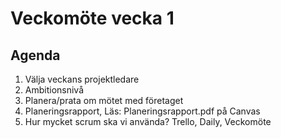# Veckomöte vecka 1

## Agenda
1. Välja veckans projektledare
2. Ambitionsnivå
3. Planera/prata om mötet med företaget
4. Planeringsrapport, Läs: Planeringsrapport.pdf på Canvas
5. Hur mycket scrum ska vi använda? Trello, Daily, Veckomöte
